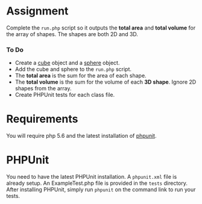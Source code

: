 # Assignment
Complete the `run.php` script so it outputs the **total area** and **total volume** for the array of shapes. The shapes are both 2D and 3D.

### To Do
- Create a [cube](http://www.deke.com/files/images/blog-20130723-DT%20cube/07-cube.jpg) object and a [sphere](http://orig14.deviantart.net/bd2a/f/2014/077/1/d/sphere__10__by_clipartcotttage-d7ar4gc.png) object.
- Add the cube and sphere to the `run.php` script.
- The **total area** is the sum for the area of each shape.
- The **total volume** is the sum for the volume of each **3D shape**. Ignore 2D shapes from the array.
- Create PHPUnit tests for each class file.

# Requirements

You will require php 5.6 and the latest installation of [phpunit](https://phpunit.de/manual/current/en/installation.html).

# PHPUnit

You need to have the latest PHPUnit installation. A `phpunit.xml` file is already setup. An ExampleTest.php file is provided in the `tests` directory. After installing PHPUnit, simply run `phpunit` on the command link to run your tests.
